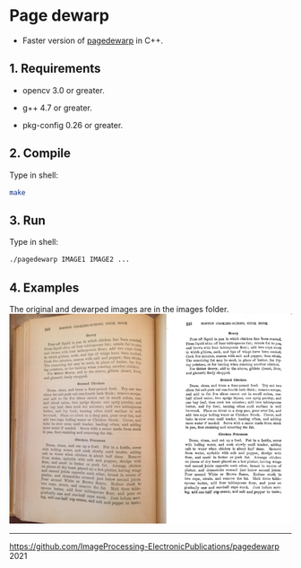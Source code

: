# Page dewarp
- Faster version of [pagedewarp](https://github.com/mzucker/pagedewarp) in C++.

## 1. Requirements

- opencv 3.0 or greater.

- g++ 4.7 or greater.

- pkg-config 0.26 or greater.

## 2. Compile

Type in shell:
```sh
make
```

## 3. Run

Type in shell:
```sh
./pagedewarp IMAGE1 IMAGE2 ...
```

## 4. Examples

The original and dewarped images are in the images folder.  
![example](./images/example.png)

---

https://github.com/ImageProcessing-ElectronicPublications/pagedewarp  
2021  
